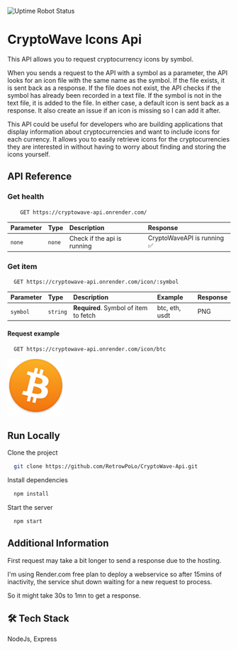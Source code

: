 ![Uptime Robot Status](https://img.shields.io/uptimerobot/status/m793532837-183edab2f183d5b96e8d2653)

# CryptoWave Icons Api

This API allows you to request cryptocurrency icons by symbol.

When you sends a request to the API with a symbol as a parameter, the API looks for an icon file with the same name as the symbol.
If the file exists, it is sent back as a response.
If the file does not exist, the API checks if the symbol has already been recorded in a text file.
If the symbol is not in the text file, it is added to the file.
In either case, a default icon is sent back as a response.
It also create an issue if an icon is missing so I can add it after.

This API could be useful for developers who are building applications that display information about cryptocurrencies and want to include icons for each currency.
It allows you to easily retrieve icons for the cryptocurrencies they are interested in without having to worry about finding and storing the icons yourself.

## API Reference

### Get health

```sh
    GET https://cryptowave-api.onrender.com/
```

| Parameter | Type   | Description                 | Response                    |
| :-------- | :----- | :-------------------------- | :-------------------------- |
| `none`    | `none` | Check if the api is running | CryptoWaveAPI is running ✅ |

### Get item

```sh
  GET https://cryptowave-api.onrender.com/icon/:symbol
```

| Parameter | Type     | Description                           | Example        | Response |
| :-------- | :------- | :------------------------------------ | :------------- | :------- |
| `symbol`  | `string` | **Required**. Symbol of item to fetch | btc, eth, usdt | PNG      |

#### Request example

```sh
  GET https://cryptowave-api.onrender.com/icon/btc
```

![Btc logo example](Icons/btc.png)

## Run Locally

Clone the project

```bash
  git clone https://github.com/RetrowPoLo/CryptoWave-Api.git
```

Install dependencies

```bash
  npm install
```

Start the server

```bash
  npm start
```

## Additional Information

First request may take a bit longer to send a response due to the hosting.

I'm using Render.com free plan to deploy a webservice so after 15mins of inactivity, the service shut down waiting for a new request to process.

So it might take 30s to 1mn to get a response.

## 🛠 Tech Stack

NodeJs, Express
